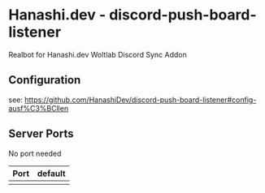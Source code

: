 # Hanashi.dev - discord-push-board-listener

Realbot for Hanashi.dev Woltlab Discord Sync Addon

## Configuration

see: https://github.com/HanashiDev/discord-push-board-listener#config-ausf%C3%BCllen

## Server Ports

No port needed

| Port    | default |
|---------|---------|
|     |    |
